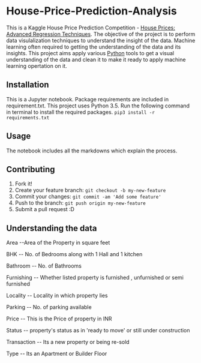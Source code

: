 # House-Price-Prediction-Analysis

This is a Kaggle House Price Prediction Competition - [House Prices: Advanced Regression Techniques](https://www.kaggle.com/neelkamal692/delhi-house-price-prediction). The objective of the project is to perform data visulalization techniques to understand the insight of the data. Machine learning often required to getting the understanding of the data and its insights. This project aims apply various [Python](https://www.python.org/) tools to get a visual understanding of the data and clean it to make it ready to apply machine learning opertation on it.

## Installation
This is a Jupyter notebook. Package requirements are included in requirement.txt. This project uses Python 3.5.
Run the following command in terminal to install the required packages. 
`pip3 install -r requirements.txt` 

## Usage
The notebook includes all the markdowns which explain the process. 

## Contributing
1. Fork it!
2. Create your feature branch: `git checkout -b my-new-feature`
3. Commit your changes: `git commit -am 'Add some feature'`
4. Push to the branch: `git push origin my-new-feature`
5. Submit a pull request :D


## Understanding the data
Area --Area of the Property in square feet

BHK -- No. of Bedrooms along with 1 Hall and 1 kitchen

Bathroom -- No. of Bathrooms

Furnishing -- Whether listed property is furnished , unfurnished or semi furnished

Locality -- Locality in which property lies

Parking -- No. of parking available

Price -- This is the Price of property in INR

Status -- property's status as in 'ready to move' or still under construction

Transaction -- Its a new property or being re-sold

Type -- Its an Apartment or Builder Floor
